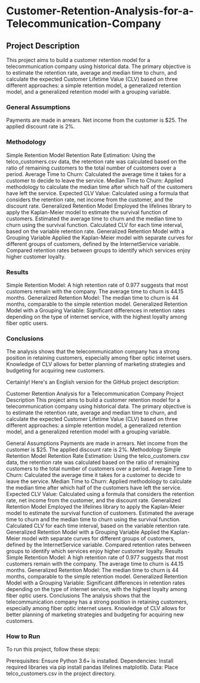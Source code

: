 # Customer-Retention-Analysis-for-a-Telecommunication-Company
## Project Description
This project aims to build a customer retention model for a telecommunication company using historical data. The primary objective is to estimate the retention rate, average and median time to churn, and calculate the expected Customer Lifetime Value (CLV) based on three different approaches: a simple retention model, a generalized retention model, and a generalized retention model with a grouping variable.

### General Assumptions
Payments are made in arrears.
Net income from the customer is $25.
The applied discount rate is 2%.
### Methodology
Simple Retention Model
Retention Rate Estimation: Using the telco_customers.csv data, the retention rate was calculated based on the ratio of remaining customers to the total number of customers over a period.
Average Time to Churn: Calculated the average time it takes for a customer to decide to leave the service.
Median Time to Churn: Applied methodology to calculate the median time after which half of the customers have left the service.
Expected CLV Value: Calculated using a formula that considers the retention rate, net income from the customer, and the discount rate.
Generalized Retention Model
Employed the lifelines library to apply the Kaplan-Meier model to estimate the survival function of customers.
Estimated the average time to churn and the median time to churn using the survival function.
Calculated CLV for each time interval, based on the variable retention rate.
Generalized Retention Model with a Grouping Variable
Applied the Kaplan-Meier model with separate curves for different groups of customers, defined by the InternetService variable.
Compared retention rates between groups to identify which services enjoy higher customer loyalty.
### Results
Simple Retention Model: A high retention rate of 0.977 suggests that most customers remain with the company. The average time to churn is 44.15 months.
Generalized Retention Model: The median time to churn is 44 months, comparable to the simple retention model.
Generalized Retention Model with a Grouping Variable: Significant differences in retention rates depending on the type of internet service, with the highest loyalty among fiber optic users.
### Conclusions
The analysis shows that the telecommunication company has a strong position in retaining customers, especially among fiber optic internet users. Knowledge of CLV allows for better planning of marketing strategies and budgeting for acquiring new customers.

Certainly! Here's an English version for the GitHub project description:

Customer Retention Analysis for a Telecommunication Company
Project Description
This project aims to build a customer retention model for a telecommunication company using historical data. The primary objective is to estimate the retention rate, average and median time to churn, and calculate the expected Customer Lifetime Value (CLV) based on three different approaches: a simple retention model, a generalized retention model, and a generalized retention model with a grouping variable.

General Assumptions
Payments are made in arrears.
Net income from the customer is $25.
The applied discount rate is 2%.
Methodology
Simple Retention Model
Retention Rate Estimation: Using the telco_customers.csv data, the retention rate was calculated based on the ratio of remaining customers to the total number of customers over a period.
Average Time to Churn: Calculated the average time it takes for a customer to decide to leave the service.
Median Time to Churn: Applied methodology to calculate the median time after which half of the customers have left the service.
Expected CLV Value: Calculated using a formula that considers the retention rate, net income from the customer, and the discount rate.
Generalized Retention Model
Employed the lifelines library to apply the Kaplan-Meier model to estimate the survival function of customers.
Estimated the average time to churn and the median time to churn using the survival function.
Calculated CLV for each time interval, based on the variable retention rate.
Generalized Retention Model with a Grouping Variable
Applied the Kaplan-Meier model with separate curves for different groups of customers, defined by the InternetService variable.
Compared retention rates between groups to identify which services enjoy higher customer loyalty.
Results
Simple Retention Model: A high retention rate of 0.977 suggests that most customers remain with the company. The average time to churn is 44.15 months.
Generalized Retention Model: The median time to churn is 44 months, comparable to the simple retention model.
Generalized Retention Model with a Grouping Variable: Significant differences in retention rates depending on the type of internet service, with the highest loyalty among fiber optic users.
Conclusions
The analysis shows that the telecommunication company has a strong position in retaining customers, especially among fiber optic internet users. Knowledge of CLV allows for better planning of marketing strategies and budgeting for acquiring new customers.

### How to Run
To run this project, follow these steps:

Prerequisites: Ensure Python 3.6+ is installed.
Dependencies: Install required libraries via pip install pandas lifelines matplotlib.
Data: Place telco_customers.csv in the project directory.
